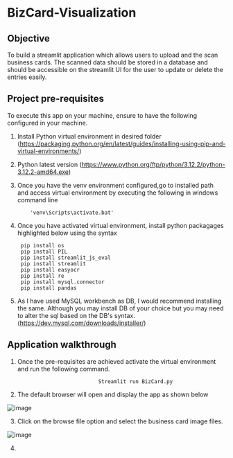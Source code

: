 # BizCard-Visualization

## Objective
To build a streamlit application which allows users to upload and the scan business cards. The scanned data should be stored in a database and should be accessible on the streamlit UI for the user to update or delete the entries easily.

## Project pre-requisites
To execute this app on your machine, ensure to have the following configured in your machine.
1. Install Python virtual environment in desired folder  (https://packaging.python.org/en/latest/guides/installing-using-pip-and-virtual-environments/)
2. Python latest version (https://www.python.org/ftp/python/3.12.2/python-3.12.2-amd64.exe)
3. Once you have the venv environment configured,go to installed path and access virtual environment by executing the following in windows command line

           'venv\Scripts\activate.bat'
4. Once you have activated virtual environment, install python packagages highlighted below using the syntax 

   
        pip install os
        pip install PIL 
        pip install streamlit_js_eval
        pip install streamlit
        pip install easyocr
        pip install re
        pip install mysql.connector
        pip install pandas
5. As I have used MySQL workbench as DB, I would recommend installing the same. Although you may install DB of your choice but you may need to alter the sql based on the DB's syntax. (https://dev.mysql.com/downloads/installer/)

## Application walkthrough
1. Once the pre-requisites are achieved activate the virtual environment and run the following command.

                                 Streamlit run BizCard.py
2. The default browser will open and display the app as shown below

![image](https://github.com/karthik-guruparan/BizCard-Visualization/assets/77478705/2c71b28e-06b3-4bb2-9b95-b5549b2f159c)

3. Click on the browse file option and select the business card image files.

![image](https://github.com/karthik-guruparan/BizCard-Visualization/assets/77478705/1239316f-258b-457c-8d92-274240e03521)

4.




   

